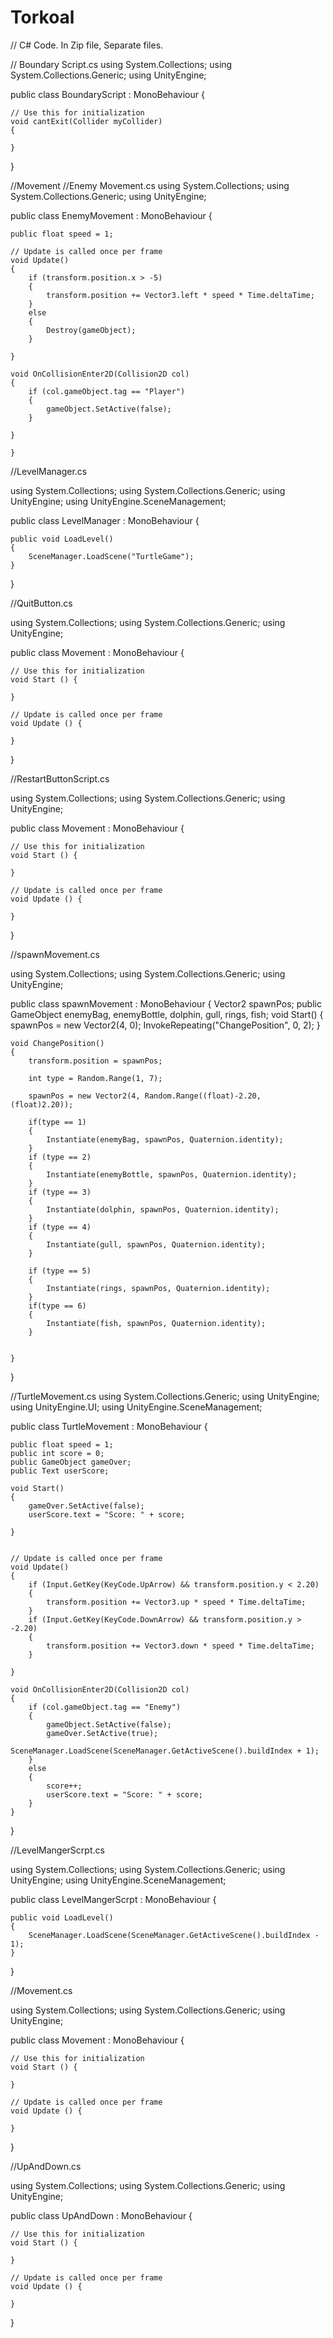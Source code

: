 # Torkoal 
// C# Code. In Zip file, Separate files.

// Boundary Script.cs
using System.Collections;
using System.Collections.Generic;
using UnityEngine;

public class BoundaryScript : MonoBehaviour {

	// Use this for initialization
	void cantExit(Collider myCollider)
    {

    }
}

//Movement 
//Enemy Movement.cs 
using System.Collections;
using System.Collections.Generic;
using UnityEngine;

public class EnemyMovement : MonoBehaviour {

    public float speed = 1;

    // Update is called once per frame
    void Update()
    {
        if (transform.position.x > -5)
        {
            transform.position += Vector3.left * speed * Time.deltaTime;
        }
        else
        {
            Destroy(gameObject);
        }

    }

    void OnCollisionEnter2D(Collision2D col)
    {
        if (col.gameObject.tag == "Player")
        {
            gameObject.SetActive(false);
        }

    }
    
    }
    

//LevelManager.cs

using System.Collections;
using System.Collections.Generic;
using UnityEngine;
using UnityEngine.SceneManagement;

public class LevelManager : MonoBehaviour {

	public void LoadLevel()
    {
        SceneManager.LoadScene("TurtleGame");
    }
		
	
}

//QuitButton.cs

using System.Collections;
using System.Collections.Generic;
using UnityEngine;

public class Movement : MonoBehaviour {

	// Use this for initialization
	void Start () {
		
	}
	
	// Update is called once per frame
	void Update () {
		
	}
}

//RestartButtonScript.cs

using System.Collections;
using System.Collections.Generic;
using UnityEngine;

public class Movement : MonoBehaviour {

	// Use this for initialization
	void Start () {
		
	}
	
	// Update is called once per frame
	void Update () {
		
	}
}

//spawnMovement.cs

using System.Collections;
using System.Collections.Generic;
using UnityEngine;

public class spawnMovement : MonoBehaviour
{
    Vector2 spawnPos;
    public GameObject enemyBag, enemyBottle, dolphin, gull, rings, fish;
    void Start()
    {
        spawnPos = new Vector2(4, 0);
        InvokeRepeating("ChangePosition", 0, 2);
    }

    void ChangePosition()
    {
        transform.position = spawnPos;

        int type = Random.Range(1, 7);

        spawnPos = new Vector2(4, Random.Range((float)-2.20, (float)2.20));

        if(type == 1)
        {
            Instantiate(enemyBag, spawnPos, Quaternion.identity);
        }
        if (type == 2)
        {
            Instantiate(enemyBottle, spawnPos, Quaternion.identity);
        }
        if (type == 3)
        {
            Instantiate(dolphin, spawnPos, Quaternion.identity);
        }
        if (type == 4)
        {
            Instantiate(gull, spawnPos, Quaternion.identity);
        }

        if (type == 5)
        {
            Instantiate(rings, spawnPos, Quaternion.identity);
        }
        if(type == 6)
        {
            Instantiate(fish, spawnPos, Quaternion.identity);
        }


    }

}

//TurtleMovement.cs
using System.Collections.Generic;
using UnityEngine;
using UnityEngine.UI;
using UnityEngine.SceneManagement;

public class TurtleMovement : MonoBehaviour
{

    public float speed = 1;
    public int score = 0;
    public GameObject gameOver;
    public Text userScore;

    void Start()
    {
        gameOver.SetActive(false);
        userScore.text = "Score: " + score;
        
    }


    // Update is called once per frame
    void Update()
    {
        if (Input.GetKey(KeyCode.UpArrow) && transform.position.y < 2.20)
        {
            transform.position += Vector3.up * speed * Time.deltaTime;
        }
        if (Input.GetKey(KeyCode.DownArrow) && transform.position.y > -2.20)
        {
            transform.position += Vector3.down * speed * Time.deltaTime;
        }

    }

    void OnCollisionEnter2D(Collision2D col)
    {
        if (col.gameObject.tag == "Enemy")
        {
            gameObject.SetActive(false);
            gameOver.SetActive(true);
            SceneManager.LoadScene(SceneManager.GetActiveScene().buildIndex + 1);
        }
        else
        {
            score++;
            userScore.text = "Score: " + score;
        }
    }
}

//LevelMangerScrpt.cs

using System.Collections;
using System.Collections.Generic;
using UnityEngine;
using UnityEngine.SceneManagement;

public class LevelMangerScrpt : MonoBehaviour {

    public void LoadLevel()
    {
        SceneManager.LoadScene(SceneManager.GetActiveScene().buildIndex - 1);
    }
}

//Movement.cs

using System.Collections;
using System.Collections.Generic;
using UnityEngine;

public class Movement : MonoBehaviour {

	// Use this for initialization
	void Start () {
		
	}
	
	// Update is called once per frame
	void Update () {
		
	}
}

//UpAndDown.cs

using System.Collections;
using System.Collections.Generic;
using UnityEngine;

public class UpAndDown : MonoBehaviour {

	// Use this for initialization
	void Start () {
		
	}
	
	// Update is called once per frame
	void Update () {
		
	}
}

